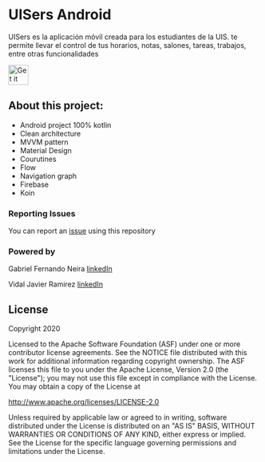 # UISers Android


UISers es la aplicación móvil creada para los estudiantes de la UIS. te permite llevar el control de tus horarios, notas, salones, tareas, trabajos, entre otras funcionalidades

<a href="https://play.google.com/store/apps/details?id=co.tuister.uisers" target="_blank">
<img src="https://www.gstatic.com/android/market_images/web/play_prism_hlock_2x.png" alt="Get it on Google Play" height="40"/></a>

## About this project: 
* Android project 100% kotlin
* Clean architecture
* MVVM pattern
* Material Design
* Courutines
* Flow
* Navigation graph
* Firebase
* Koin

### Reporting Issues

You can report an [issue](https://github.com/gaferneira/uisers-dev-android/issues) using this repository

### Powered by

Gabriel Fernando Neira [linkedIn](https://www.linkedin.com/in/gabriel-fernando-neira-bermudez-419b2265)

Vidal Javier Ramirez [linkedIn](https://www.linkedin.com/in/vidal-javier-ramirez-mendoza-23737482)

License
-------

Copyright 2020

Licensed to the Apache Software Foundation (ASF) under one or more contributor
license agreements.  See the NOTICE file distributed with this work for
additional information regarding copyright ownership.  The ASF licenses this
file to you under the Apache License, Version 2.0 (the "License"); you may not
use this file except in compliance with the License.  You may obtain a copy of
the License at

http://www.apache.org/licenses/LICENSE-2.0

Unless required by applicable law or agreed to in writing, software
distributed under the License is distributed on an "AS IS" BASIS, WITHOUT
WARRANTIES OR CONDITIONS OF ANY KIND, either express or implied.  See the
License for the specific language governing permissions and limitations under
the License.
